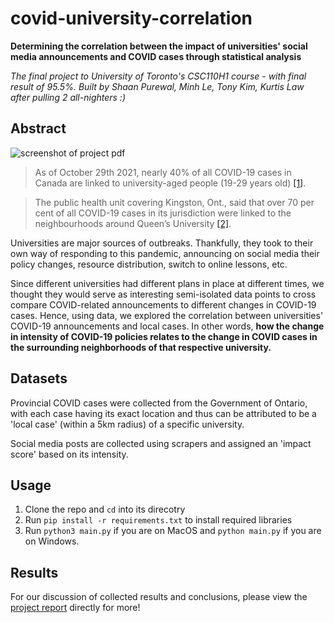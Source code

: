 # covid-university-correlation
**Determining the correlation between the impact of universities' social media announcements and COVID cases through statistical analysis**

*The final project to University of Toronto's CSC110H1 course - with final result of 95.5%.*
*Built by Shaan Purewal, Minh Le, Tony Kim, Kurtis Law after pulling 2 all-nighters :)*

## Abstract
![screenshot of project pdf](https://i.imgur.com/YmzZQ0i.png)

> As of October 29th 2021, nearly 40% of all COVID-19 cases in Canada are linked to university-aged people (19-29 years old) [[1]](https://health-infobase.canada.ca/covid-19/epidemiological-summary-covid-19-cases.html). 

> The public health unit covering Kingston, Ont., said that over 70 per cent of all COVID-19 cases in its jurisdiction were linked to the neighbourhoods around Queen’s University [[2]](https://globalnews.ca/news/7757102/covid-19-canadian-university-students/). 

Universities are major sources of outbreaks. Thankfully, they took to their own way of responding to this pandemic, announcing on social media their policy changes, resource distribution, switch to online lessons, etc. 

Since different universities had different plans in place at different times, we thought they would serve as interesting semi-isolated data points to cross compare COVID-related announcements to different changes in COVID-19 cases. Hence, using data, we explored the correlation between universities' COVID-19 announcements and local cases. In other words, **how the change in intensity of COVID-19 policies relates to the change in COVID cases in the surrounding neighborhoods of that respective university.**


## Datasets
Provincial COVID cases were collected from the Government of Ontario, with each case having its exact location and thus can be attributed to be a 'local case' (within a 5km radius) of a specific university. 

Social media posts are collected using scrapers and assigned an 'impact score' based on its intensity.


## Usage
1. Clone the repo and `cd` into its direcotry
2. Run `pip install -r requirements.txt` to install required libraries
3. Run `python3 main.py` if you are on MacOS and `python main.py` if you are on Windows.

## Results
For our discussion of collected results and conclusions, please view the [project report](https://github.com/kurtislaw/covid-university-correlation/blob/main/project_report.pdf) directly for more!